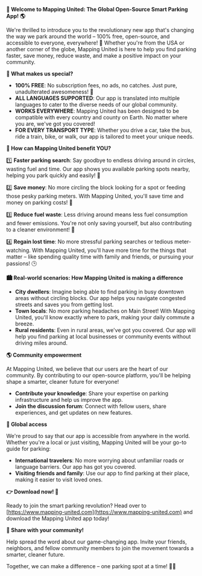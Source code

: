 **🚀 Welcome to Mapping United: The Global Open-Source Smart Parking App! 🌎**

We're thrilled to introduce you to the revolutionary new app that's changing the way we park around the world – 100% free, open-source, and accessible to everyone, everywhere! 🌟 Whether you're from the USA or another corner of the globe, Mapping United is here to help you find parking faster, save money, reduce waste, and make a positive impact on your community.

**🚗 What makes us special?**

* **100% FREE**: No subscription fees, no ads, no catches. Just pure, unadulterated awesomeness! 🤩
* **ALL LANGUAGES SUPPORTED**: Our app is translated into multiple languages to cater to the diverse needs of our global community.
* **WORKS EVERYWHERE**: Mapping United has been designed to be compatible with every country and county on Earth. No matter where you are, we've got you covered!
* **FOR EVERY TRANSPORT TYPE**: Whether you drive a car, take the bus, ride a train, bike, or walk, our app is tailored to meet your unique needs.

**🚗 How can Mapping United benefit YOU?**

1️⃣ **Faster parking search**: Say goodbye to endless driving around in circles, wasting fuel and time. Our app shows you available parking spots nearby, helping you park quickly and easily! 📍

2️⃣ **Save money**: No more circling the block looking for a spot or feeding those pesky parking meters. With Mapping United, you'll save time and money on parking costs! 💸

3️⃣ **Reduce fuel waste**: Less driving around means less fuel consumption and fewer emissions. You're not only saving yourself, but also contributing to a cleaner environment! 🌿

4️⃣ **Regain lost time**: No more stressful parking searches or tedious meter-watching. With Mapping United, you'll have more time for the things that matter – like spending quality time with family and friends, or pursuing your passions! 🕒

**🏙️ Real-world scenarios: How Mapping United is making a difference**

* **City dwellers**: Imagine being able to find parking in busy downtown areas without circling blocks. Our app helps you navigate congested streets and saves you from getting lost.
* **Town locals**: No more parking headaches on Main Street! With Mapping United, you'll know exactly where to park, making your daily commute a breeze.
* **Rural residents**: Even in rural areas, we've got you covered. Our app will help you find parking at local businesses or community events without driving miles around.

**🌎 Community empowerment**

At Mapping United, we believe that our users are the heart of our community. By contributing to our open-source platform, you'll be helping shape a smarter, cleaner future for everyone!

* **Contribute your knowledge**: Share your expertise on parking infrastructure and help us improve the app.
* **Join the discussion forum**: Connect with fellow users, share experiences, and get updates on new features.

**🌟 Global access**

We're proud to say that our app is accessible from anywhere in the world. Whether you're a local or just visiting, Mapping United will be your go-to guide for parking:

* **International travelers**: No more worrying about unfamiliar roads or language barriers. Our app has got you covered.
* **Visiting friends and family**: Use our app to find parking at their place, making it easier to visit loved ones.

**👉 Download now! 📲**

Ready to join the smart parking revolution? Head over to [https://www.mapping-united.com](https://www.mapping-united.com) and download the Mapping United app today!

**🤝 Share with your community!**

Help spread the word about our game-changing app. Invite your friends, neighbors, and fellow community members to join the movement towards a smarter, cleaner future.

Together, we can make a difference – one parking spot at a time! 🚀💖